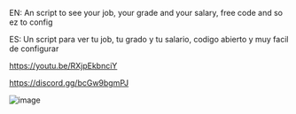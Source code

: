 EN: An script to see your job, your grade and your salary, free code and so ez to config 

ES: Un script para ver tu job, tu grado y tu salario, codigo abierto y muy facil de configurar

https://youtu.be/RXjpEkbnciY

https://discord.gg/bcGw9bgmPJ

![image](https://github.com/Johnson6717/jd_jobmenu/assets/97254477/ec8c6464-e84b-4150-836b-ab8c9d48669c)
